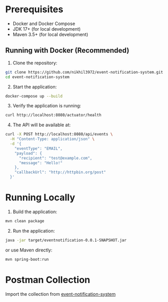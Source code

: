 # Prerequisites
- Docker and Docker Compose
- JDK 17+ (for local development)
- Maven 3.5+ (for local development)

## Running with Docker (Recommended)
1) Clone the repository:
```bash
git clone https://github.com/nikhil3972/event-notification-system.git
cd event-notification-system
```
2) Start the application:
```bash
docker-compose up --build
```
3) Verify the application is running:
```bash
curl http://localhost:8080/actuator/health
```
4) The API will be available at: 
```bash
curl -X POST http://localhost:8080/api/events \
  -H "Content-Type: application/json" \
  -d '{
    "eventType": "EMAIL",
    "payload": {
      "recipient": "test@example.com", 
      "message": "Hello!"
    },
    "callbackUrl": "http://httpbin.org/post"
  }'
```

# Running Locally
1) Build the application: 
```bash
mvn clean package
```
2) Run the application: 
```bash
java -jar target/eventnotification-0.0.1-SNAPSHOT.jar
```
or use Maven directly:                                          
```bash
mvn spring-boot:run
```

# Postman Collection
Import the collection from [event-notification-system](src/main/resources/postman/event-notification-system.postman_collection.json)